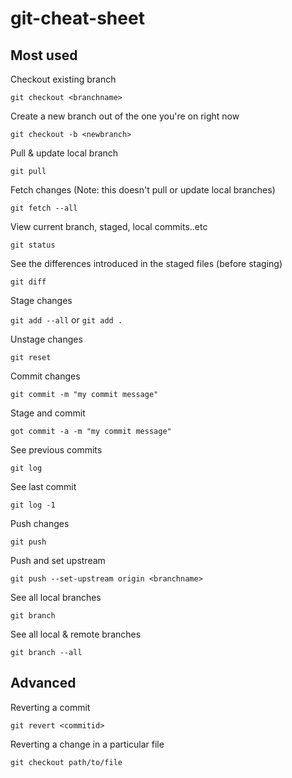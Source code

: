 # git-cheat-sheet
## Most used
Checkout existing branch

`git checkout <branchname>`

Create a new branch out of the one you're on right now 

`git checkout -b <newbranch>`

Pull & update local branch

`git pull`


Fetch changes (Note: this doesn't pull or update local branches)

`git fetch --all`


View current branch, staged, local commits..etc

`git status`


See the differences introduced in the staged files (before staging)

`git diff`


Stage changes

`git add --all` or `git add .`


Unstage changes

`git reset`


Commit changes

`git commit -m "my commit message"`


Stage and commit

`got commit -a -m "my commit message"`


See previous commits

`git log`


See last commit

`git log -1`


Push changes

`git push`


Push and set upstream

`git push --set-upstream origin <branchname>`


See all local branches

`git branch`


See all local & remote branches

`git branch --all`


## Advanced
Reverting a commit

`git revert <commitid>`

Reverting a change in a particular file

`git checkout path/to/file`

